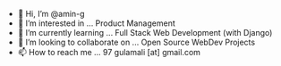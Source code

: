 - 👋 Hi, I’m @amin-g
- 👀 I’m interested in ... Product Management
- 🌱 I’m currently learning ... Full Stack Web Development (with Django)
- 💞️ I’m looking to collaborate on ... Open Source WebDev Projects
- 📫 How to reach me ... 97 gulamali [at] gmail.com

<!---
amin-g/amin-g is a ✨ special ✨ repository because its `README.md` (this file) appears on your GitHub profile.
You can click the Preview link to take a look at your changes.
--->
